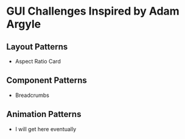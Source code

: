 # GUI Challenges Inspired by Adam Argyle

## Layout Patterns

- Aspect Ratio Card

## Component Patterns

- Breadcrumbs

## Animation Patterns

- I will get here eventually
